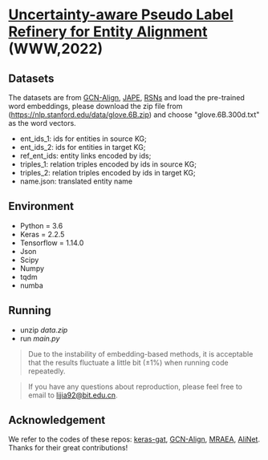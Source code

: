 # [Uncertainty-aware Pseudo Label Refinery for Entity Alignment](https://dl.acm.org/doi/10.1145/3485447.3511926) (WWW,2022)

## Datasets

The datasets are from [GCN-Align](https://github.com/1049451037/GCN-Align), [JAPE](https://github.com/nju-websoft/JAPE), [RSNs](https://github.com/nju-websoft/RSN) and load the pre-trained word embeddings, please download the zip file from (https://nlp.stanford.edu/data/glove.6B.zip) and choose "glove.6B.300d.txt" as the word vectors.



* ent_ids_1: ids for entities in source KG;
* ent_ids_2: ids for entities in target KG;
* ref_ent_ids: entity links encoded by ids;
* triples_1: relation triples encoded by ids in source KG;
* triples_2: relation triples encoded by ids in target KG;
* name.json: translated entity name


## Environment

* Python = 3.6
* Keras = 2.2.5
* Tensorflow = 1.14.0
* Json
* Scipy
* Numpy
* tqdm
* numba


## Running
* unzip *data.zip*
* run *main.py*

> Due to the instability of embedding-based methods, it is acceptable that the results fluctuate a little bit (±1%) when running code repeatedly.

> If you have any questions about reproduction, please feel free to email to lijia92@bit.edu.cn.


## Acknowledgement

We refer to the codes of these repos: [keras-gat](https://github.com/danielegrattarola/keras-gat), [GCN-Align](https://github.com/1049451037/GCN-Align), [MRAEA](https://github.com/MaoXinn/MRAEA), [AliNet](https://github.com/nju-websoft/AliNet). 
Thanks for their great contributions!


